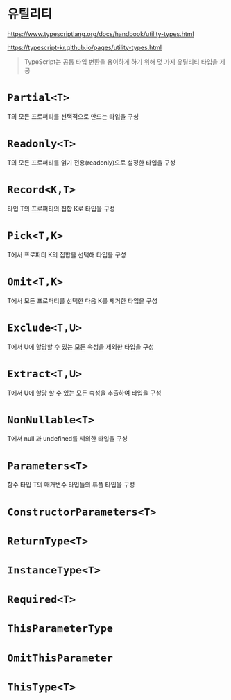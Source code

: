 # 유틸리티

https://www.typescriptlang.org/docs/handbook/utility-types.html

https://typescript-kr.github.io/pages/utility-types.html

> TypeScript는 공통 타입 변환을 용이하게 하기 위해 몇 가지 유틸리티 타입을 제공

# `Partial<T>`

T의 모든 프로퍼티를 선택적으로 만드는 타입을 구성

# `Readonly<T>`

T의 모든 프로퍼티를 읽기 전용(readonly)으로 설정한 타입을 구성

# `Record<K,T>`

타입 T의 프로퍼티의 집합 K로 타입을 구성

# `Pick<T,K>`

T에서 프로퍼티 K의 집합을 선택해 타입을 구성

# `Omit<T,K>`

T에서 모든 프로퍼티를 선택한 다음 K를 제거한 타입을 구성

# `Exclude<T,U>`

T에서 U에 할당할 수 있는 모든 속성을 제외한 타입을 구성

# `Extract<T,U>`

T에서 U에 할당 할 수 있는 모든 속성을 추출하여 타입을 구성

# `NonNullable<T>`

T에서 null 과 undefined를 제외한 타입을 구성

# `Parameters<T>`

함수 타입 T의 매개변수 타입들의 튜플 타입을 구성

# `ConstructorParameters<T>`

# `ReturnType<T>`

# `InstanceType<T>`

# `Required<T>`

# `ThisParameterType`

# `OmitThisParameter`

# `ThisType<T>`
